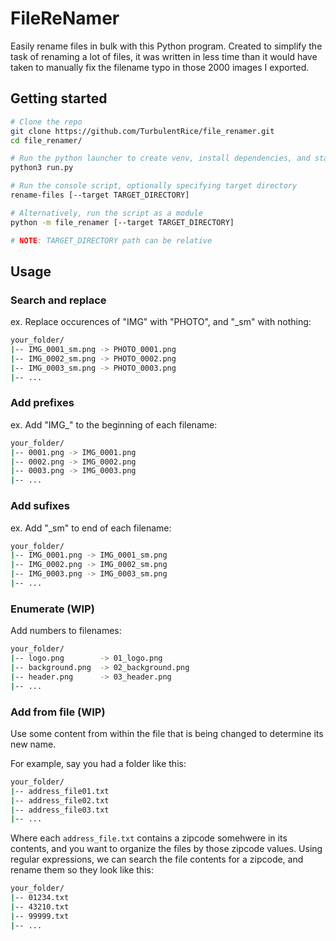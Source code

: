# FileReNamer

Easily rename files in bulk with this Python program. Created to simplify the task of renaming a lot of files, it was written in less time than it would have taken to manually fix the filename typo in those 2000 images I exported.

## Getting started

```sh
# Clone the repo 
git clone https://github.com/TurbulentRice/file_renamer.git
cd file_renamer/

# Run the python launcher to create venv, install dependencies, and start the app
python3 run.py

# Run the console script, optionally specifying target directory
rename-files [--target TARGET_DIRECTORY]

# Alternatively, run the script as a module
python -m file_renamer [--target TARGET_DIRECTORY]

# NOTE: TARGET_DIRECTORY path can be relative
```

## Usage

### Search and replace

ex. Replace occurences of "IMG" with "PHOTO", and "_sm" with nothing:

```sh
your_folder/
|-- IMG_0001_sm.png -> PHOTO_0001.png
|-- IMG_0002_sm.png -> PHOTO_0002.png
|-- IMG_0003_sm.png -> PHOTO_0003.png
|-- ...
```

### Add prefixes

ex. Add "IMG_" to the beginning of each filename:

```sh
your_folder/
|-- 0001.png -> IMG_0001.png
|-- 0002.png -> IMG_0002.png
|-- 0003.png -> IMG_0003.png
|-- ...
```

### Add sufixes

ex. Add "_sm" to end of each filename:

```sh
your_folder/
|-- IMG_0001.png -> IMG_0001_sm.png
|-- IMG_0002.png -> IMG_0002_sm.png
|-- IMG_0003.png -> IMG_0003_sm.png
|-- ...
```

### Enumerate (WIP)

Add numbers to filenames:

```sh
your_folder/
|-- logo.png        -> 01_logo.png
|-- background.png  -> 02_background.png
|-- header.png      -> 03_header.png
|-- ...
```

### Add from file (WIP)

Use some content from within the file that is being changed to determine its new name.

For example, say you had a folder like this:

```sh
your_folder/
|-- address_file01.txt
|-- address_file02.txt
|-- address_file03.txt
|-- ...
```

Where each `address_file.txt` contains a zipcode somehwere in its contents, and you want to organize the files by those zipcode values. Using regular expressions, we can search the file contents for a zipcode, and rename them so they look like this:

```sh
your_folder/
|-- 01234.txt
|-- 43210.txt
|-- 99999.txt
|-- ...
```
